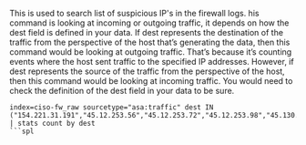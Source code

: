 This is used to search list of suspicious IP's in the firewall logs. his command is looking at incoming or outgoing traffic, it depends on how the dest field is defined in your data. If dest represents the destination of the traffic from the perspective of the host that’s generating the data, then this command would be looking at outgoing traffic. That’s because it’s counting events where the host sent traffic to the specified IP addresses. However, if dest represents the source of the traffic from the perspective of the host, then this command would be looking at incoming traffic. You would need to check the definition of the dest field in your data to be sure.
```spl
index=ciso-fw_raw sourcetype="asa:traffic" dest IN ("154.221.31.191","45.12.253.56","45.12.253.72","45.12.253.98","45.130.151.133","47.90.167.104") 
| stats count by dest
```spl

